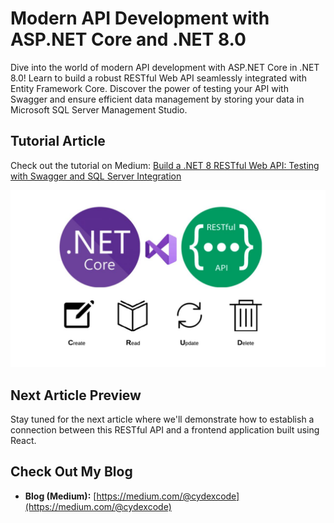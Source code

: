 # Modern API Development with ASP.NET Core and .NET 8.0

Dive into the world of modern API development with ASP.NET Core in .NET 8.0! Learn to build a robust RESTful Web API seamlessly integrated with Entity Framework Core. Discover the power of testing your API with Swagger and ensure efficient data management by storing your data in Microsoft SQL Server Management Studio.

## Tutorial Article

Check out the tutorial on Medium: [Build a .NET 8 RESTful Web API: Testing with Swagger and SQL Server Integration](https://medium.com/@cydexcode/build-a-net-8-restful-web-api-testing-with-swagger-and-sql-server-integration-8d18336ebaa2)

![Next Article Preview](preview.jpg)
## Next Article Preview

Stay tuned for the next article where we'll demonstrate how to establish a connection between this RESTful API and a frontend application built using React.

## Check Out My Blog 

- **Blog (Medium):** [https://medium.com/@cydexcode](https://medium.com/@cydexcode)



